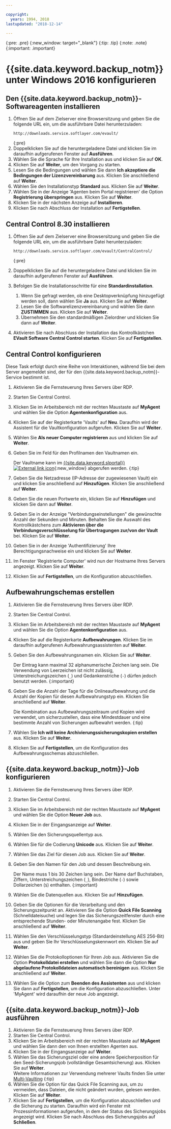 ```yaml
---

copyright:
  years: 1994, 2018
lastupdated: "2018-12-14"

---
```

{:pre: .pre}
{:new_window: target="_blank"}
{:tip: .tip}
{:note: .note}
{:important: .important}

# {{site.data.keyword.backup_notm}} unter Windows 2016 konfigurieren

## Den {{site.data.keyword.backup_notm}}-Softwareagenten installieren

1. Öffnen Sie auf dem Zielserver eine Browsersitzung und geben Sie die folgende URL ein, um die ausführbare Datei herunterzuladen:
   ```
   http://downloads.service.softlayer.com/evault/
   ```
   {:pre}
2. Doppelklicken Sie auf die heruntergeladene Datei und klicken Sie im daraufhin aufgerufenen Fenster auf **Ausführen**.
3. Wählen Sie die Sprache für Ihre Installation aus und klicken Sie auf **OK**.
4. Klicken Sie auf **Weiter**, um den Vorgang zu starten.
5. Lesen Sie die Bedingungen und wählen Sie dann **Ich akzeptiere die Bedingungen der Lizenzvereinbarung** aus. Klicken Sie anschließend auf **Weiter**.
6. Wählen Sie den Installationstyp **Standard** aus. Klicken Sie auf **Weiter**.
7. Wählen Sie in der Anzeige 'Agenten beim Portal registrieren' die Option **Registrierung überspringen** aus. Klicken Sie auf **Weiter**.
8. Klicken Sie in der nächsten Anzeige auf **Installieren**.
9. Klicken Sie nach Abschluss der Installation auf **Fertigstellen**.

## Central Control 8.30 installieren

1. Öffnen Sie auf dem Zielserver eine Browsersitzung und geben Sie die folgende URL ein, um die ausführbare Datei herunterzuladen:

   ```
   http://downloads.service.softlayer.com/evault/CentralControl/
   ```
   {:pre}

2. Doppelklicken Sie auf die heruntergeladene Datei und klicken Sie im daraufhin aufgerufenen Fenster auf **Ausführen**.
3. Befolgen Sie die Installationsschritte für eine **Standardinstallation**.
   1. Wenn Sie gefragt werden, ob eine Desktopverknüpfung hinzugefügt werden soll, dann wählen Sie **Ja** aus. Klicken Sie auf **Weiter**.
   2. Lesen Sie die Softwarelizenzvereinbarung und wählen Sie dann **ZUSTIMMEN** aus. Klicken Sie auf **Weiter**.
   3. Übernehmen Sie den standardmäßigen Zielordner und klicken Sie dann auf **Weiter**.
4. Aktivieren Sie nach Abschluss der Installation das Kontrollkästchen **EVault Software Central Control starten**. Klicken Sie auf **Fertigstellen**.


## Central Control konfigurieren

Diese Task erfolgt durch eine Reihe von Interaktionen, während Sie bei dem Server angemeldet sind, der für den {{site.data.keyword.backup_notm}}-Service bestimmt ist.

1. Aktivieren Sie die Fernsteuerung Ihres Servers über RDP.
2. Starten Sie Central Control.
3. Klicken Sie im Arbeitsbereich mit der rechten Maustaste auf **MyAgent** und wählen Sie die Option **Agentenkonfiguration** aus.
4. Klicken Sie auf der Registerkarte 'Vaults' auf **Neu**. Daraufhin wird der Assistent für die Vaultkonfiguration aufgerufen. Klicken Sie auf **Weiter**.
5. Wählen Sie **Als neuer Computer registrieren** aus und klicken Sie auf **Weiter**.
6. Geben Sie im Feld für den Profilnamen den Vaultnamen ein.

   Der Vaultname kann im [{{site.data.keyword.slportal}} ![External link icon](../../icons/launch-glyph.svg "External link icon")](https://control.softlayer.com/){:new_window} abgerufen werden.
   {:tip}
6. Geben Sie die Netzadresse (IP-Adresse der zugewiesenen Vault) ein und klicken Sie anschließend auf **Hinzufügen**. Klicken Sie anschließend auf **Weiter**.
7. Geben Sie die neuen Portwerte ein, klicken Sie auf **Hinzufügen** und klicken Sie dann auf **Weiter**.
8. Geben Sie in der Anzeige "Verbindungseinstellungen" die gewünschte Anzahl der Sekunden und Minuten. Behalten Sie die Auswahl des Kontrollkästchens zum **Aktivieren über die Verbindungsverschlüsselung für Übertragungen zur/von der Vault** bei. Klicken Sie auf **Weiter**.
9. Geben Sie in der Anzeige 'Authentifizierung' Ihre Berechtigungsnachweise ein und klicken Sie auf **Weiter**.
10. Im Fenster 'Registrierte Computer' wird nun der Hostname Ihres Servers angezeigt. Klicken Sie auf **Weiter**.
11.	Klicken Sie auf **Fertigstellen**, um die Konfiguration abzuschließen.


## Aufbewahrungschemas erstellen

1. Aktivieren Sie die Fernsteuerung Ihres Servers über RDP.
2. Starten Sie Central Control.
3. Klicken Sie im Arbeitsbereich mit der rechten Maustaste auf **MyAgent** und wählen Sie die Option **Agentenkonfiguration** aus.
4. Klicken Sie auf die Registerkarte **Aufbewahrungen**. Klicken Sie im daraufhin aufgerufenen Aufbewahrungsassistenten auf **Weiter**.
5. Geben Sie den Aufbewahrungsnamen ein. Klicken Sie auf **Weiter**.<br/>

   Der Eintrag kann maximal 32 alphanumerische Zeichen lang sein. Die Verwendung von Leerzeichen ist nicht zulässig, Unterstreichungszeichen (`_`) und Gedankenstriche (`-`) dürfen jedoch benutzt werden.
   {:important}
6. Geben Sie die Anzahl der Tage für die Onlineaufbewahrung und die Anzahl der Kopien für diesen Aufbewahrungstyp ein. Klicken Sie anschließend auf **Weiter**.<br/>

   Die Kombination aus Aufbewahrungszeitraum und Kopien wird verwendet, um sicherzustellen, dass eine Mindestdauer und eine bestimmte Anzahl von Sicherungen aufbewahrt werden.
   {:tip}
7. Wählen Sie **Ich will keine Archivierungssicherungskopien erstellen** aus. Klicken Sie auf **Weiter**.
8. Klicken Sie auf **Fertigstellen**, um die Konfiguration des Aufbewahrungsschemas abzuschließen.


## {{site.data.keyword.backup_notm}}-Job konfigurieren

1. Aktivieren Sie die Fernsteuerung Ihres Servers über RDP.
2. Starten Sie Central Control.
3. Klicken Sie im Arbeitsbereich mit der rechten Maustaste auf **MyAgent** und wählen Sie die Option **Neuer Job** aus.
4. Klicken Sie in der Eingangsanzeige auf **Weiter**.
5. Wählen Sie den Sicherungsquellentyp aus.
6. Wählen Sie für die Codierung **Unicode** aus. Klicken Sie auf **Weiter**.
7. Wählen Sie das Ziel für diesen Job aus. Klicken Sie auf **Weiter**.
8. Geben Sie den Namen für den Job und dessen Beschreibung ein.<br/>

   Der Name muss 1 bis 30 Zeichen lang sein. Der Name darf Buchstaben, Ziffern, Unterstreichungszeichen (`_`), Bindestriche (`-`) sowie Dollarzeichen (`$`) enthalten.
   {:important}
9. Wählen Sie die Datenquellen aus. Klicken Sie auf **Hinzufügen**.
10. Geben Sie die Optionen für die Verarbeitung und den Sicherungszeitpunkt an. Aktivieren Sie die Option **Quick File Scanning** (Schnelldateisuche) und legen Sie das Sicherungszeitfenster durch eine entsprechende Stunden- oder Minutenangabe fest. Klicken Sie anschließend auf **Weiter**.
11. Wählen Sie den Verschlüsselungstyp (Standardeinstellung AES 256-Bit) aus und geben Sie Ihr Verschlüsselungskennwort ein. Klicken Sie auf **Weiter**.
12. Wählen Sie die Protokolloptionen für Ihren Job aus. Aktivieren Sie die Option **Protokolldatei erstellen** und wählen Sie dann die Option **Nur abgelaufene Protokolldateien automatisch bereinigen** aus. Klicken Sie anschließend auf **Weiter**.
13. Wählen Sie die Option zum **Beenden des Assistenten** aus und klicken Sie dann auf **Fertigstellen**, um die Konfiguration abzuschließen. Unter 'MyAgent' wird daraufhin der neue Job angezeigt.


## {{site.data.keyword.backup_notm}}-Job ausführen

1. Aktivieren Sie die Fernsteuerung Ihres Servers über RDP.
2. Starten Sie Central Control.
3. Klicken Sie im Arbeitsbereich mit der rechten Maustaste auf **MyAgent** und wählen Sie dann den von Ihnen erstellten Agenten aus.
4. Klicken Sie in der Eingangsanzeige auf **Weiter**.
5. Wählen Sie das Sicherungsziel oder eine andere Speicherposition für den Seed-Sicherungsjob (vollständige Gesamtsicherung) aus. Klicken Sie auf **Weiter**.<br/>
   Weitere Informationen zur Verwendung mehrerer Vaults finden Sie unter [Multi-Vaulting](multivaulting.html)
   {:tip}
6. Wählen Sie die Option für das Quick File Scanning aus, um zu vermeiden, dass Dateien, die nicht geändert wurden, gelesen werden. Klicken Sie auf **Weiter**.
7. Klicken Sie auf **Fertigstellen**, um die Konfiguration abzuschließen und die Sicherung zu starten. Daraufhin wird ein Fenster mit Prozessinformationen aufgerufen, in dem der Status des Sicherungsjobs angezeigt wird. Klicken Sie nach Abschluss des Sicherungsjobs auf **Schließen**.
